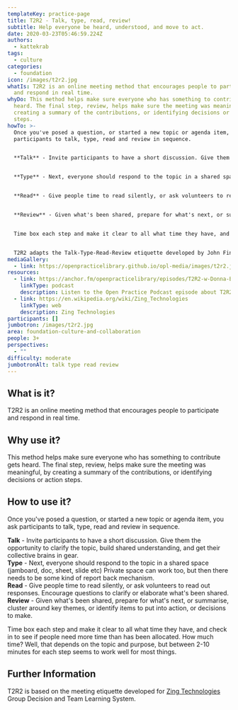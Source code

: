 ```yaml
---
templateKey: practice-page
title: T2R2 - Talk, type, read, review!
subtitle: Help everyone be heard, understood, and move to act.
date: 2020-03-23T05:46:59.224Z
authors:
  - kattekrab
tags:
  - culture
categories: 
  - foundation
icon: /images/t2r2.jpg
whatIs: T2R2 is an online meeting method that encourages people to participate
  and respond in real time.
whyDo: This method helps make sure everyone who has something to contribute gets
  heard. The final step, review, helps make sure the meeting was meaningful, by
  creating a summary of the contributions, or identifying decisions or action
  steps.
howTo: >-
  Once you've posed a question, or started a new topic or agenda item, you ask
  participants to talk, type, read and review in sequence.


  **Talk** - Invite participants to have a short discussion. Give them the opportunity to clarify the topic, build shared understanding, and get their collective brains in gear.


  **Type** - Next, everyone should respond to the topic in a shared space (jamboard, doc, sheet, slide etc) Private space can work too, but then there needs to be some kind of report back mechanism.


  **Read** - Give people time to read silently, or ask volunteers to read out responses. Encourage questions to clarify or elaborate what's been shared.


  **Review** - Given what's been shared, prepare for what's next, or summarise, cluster around key themes, or identify items to put into action, or decisions to make.


  Time box each step and make it clear to all what time they have, and check in to see if people need more time than has been allocated. How much time? Well, that depends on the topic and purpose, but between 2-10 minutes for each step seems to work well for most things.


  T2R2 adapts the Talk-Type-Read-Review etiquette developed by John Findlay intended to help people use the Zing team learning and meeting system.
mediaGallery:
  - link: https://openpracticelibrary.github.io/opl-media/images/t2r2.jpg
resources:
  - link: https://anchor.fm/openpracticelibrary/episodes/T2R2-w-Donna-Benjamin-eg6ah7
    linkType: podcast
    description: Listen to the Open Practice Podcast episode about T2R2!
  - link: https://en.wikipedia.org/wiki/Zing_Technologies
    linkType: web
    description: Zing Technologies
participants: []
jumbotron: /images/t2r2.jpg
area: foundation-culture-and-collaboration
people: 3+
perspectives:
  - ""
difficulty: moderate
jumbotronAlt: talk type read review
---
```

## What is it?

T2R2 is an online meeting method that encourages people to participate and respond in real time. 

## Why use it?

This method helps make sure everyone who has something to contribute gets heard. The final step, review, helps make sure the meeting was meaningful, by creating a summary of the contributions, or identifying decisions or action steps.

## How to use it?

Once you've posed a question, or started a new topic or agenda item, you ask participants to talk, type, read and review in sequence. 

**Talk** - Invite participants to have a short discussion. Give them the opportunity to clarify the topic, build shared understanding, and get their collective brains in gear.\
**Type** - Next, everyone should respond to the topic in a shared space (jamboard, doc, sheet, slide etc) Private space can work too, but then there needs to be some kind of report back mechanism.\
**Read** - Give people time to read silently, or ask volunteers to read out responses. Encourage questions to clarify or elaborate what's been shared.\
**Review** - Given what's been shared, prepare for what's next, or summarise, cluster around key themes, or identify items to put into action, or decisions to make.

Time box each step and make it clear to all what time they have, and check in to see if people need more time than has been allocated. How much time? Well, that depends on the topic and purpose, but between 2-10 minutes for each step seems to work well for most things.

## Further Information

T2R2 is based on the meeting etiquette developed for [Zing Technologies](https://en.wikipedia.org/wiki/Zing_Technologies) Group Decision and Team Learning System.

